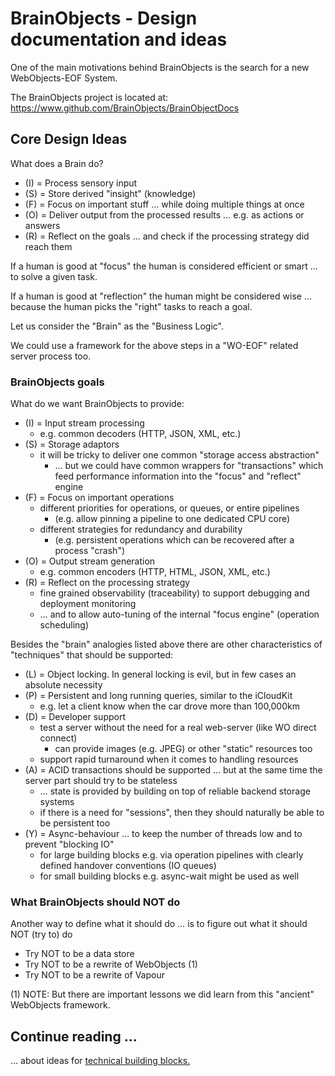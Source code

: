 # BrainObjects - Design documentation and ideas

One of the main motivations behind BrainObjects is the search for a new WebObjects-EOF System.

The BrainObjects project is located at: <https://www.github.com/BrainObjects/BrainObjectDocs>



## Core Design Ideas

What does a Brain do?

 - (I) = Process sensory input
 - (S) = Store derived "insight" (knowledge)
 - (F) = Focus on important stuff … while doing multiple things at once
 - (O) = Deliver output from the processed results … e.g. as actions or answers
 - (R) = Reflect on the goals … and check if the processing strategy did reach them

If a human is good at "focus" the human is considered efficient or smart … to solve a given task.

If a human is good at "reflection" the human might be considered wise … because the human picks the "right" tasks to reach a goal.

Let us consider the "Brain" as the "Business Logic". 

We could use a framework for the above steps in a "WO-EOF" related server process too.



### BrainObjects goals

What do we want BrainObjects to provide:

 - (I) = Input stream processing
   - e.g. common decoders (HTTP, JSON, XML, etc.)
 - (S) = Storage adaptors
   - it will be tricky to deliver one common "storage access abstraction"
     - … but we could have common wrappers for "transactions" which feed performance information into the "focus" and "reflect" engine
 - (F) = Focus on important operations
   - different priorities for operations, or queues, or entire pipelines
     - (e.g. allow pinning a pipeline to one dedicated CPU core)
   - different strategies for redundancy and durability
     - (e.g. persistent operations which can be recovered after a process "crash")
 - (O) = Output stream generation
   - e.g. common encoders (HTTP, HTML, JSON, XML, etc.)
 - (R) = Reflect on the processing strategy
   - fine grained observability (traceability) to support debugging and deployment monitoring
   - … and to allow auto-tuning of the internal "focus engine" (operation scheduling)
   
Besides the "brain" analogies listed above there are other characteristics of "techniques" that should be supported:

 - (L) = Object locking. In general locking is evil, but in few cases an absolute necessity
 - (P) = Persistent and long running queries, similar to the iCloudKit
   -  e.g. let a client know when the car drove more than 100,000km
 - (D) = Developer support
   - test a server without the need for a real web-server (like WO direct connect)
     - can provide images (e.g. JPEG) or other "static" resources too
   - support rapid turnaround when it comes to handling resources
 - (A) = ACID transactions should be supported … but at the same time the server part should try to be stateless
   - … state is provided by building on top of reliable backend storage systems
   - if there is a need for "sessions", then they should naturally be able to be persistent too
 - (Y) = Async-behaviour … to keep the number of threads low and to prevent "blocking IO"
   - for large building blocks e.g. via operation pipelines with clearly defined handover conventions (IO queues)
   - for small building blocks e.g. async-wait might be used as well
   
   
   
### What BrainObjects should NOT do

Another way to define what it should do … is to figure out what it should NOT (try to) do

- Try NOT to be a data store
- Try NOT to be a rewrite of WebObjects (1)
- Try NOT to be a rewrite of Vapour
    
     
(1) NOTE: But there are important lessons we did learn from this "ancient" WebObjects framework.



## Continue reading ...

… about ideas for [technical building blocks.](00-Building_Blocks.md)  
